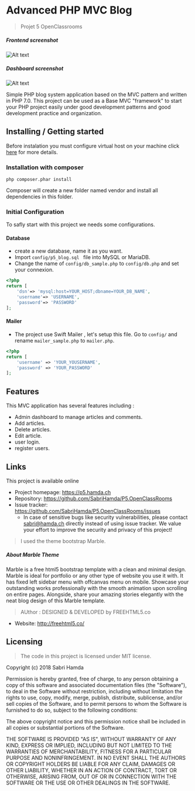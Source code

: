 # Advanced PHP MVC Blog
> Projet 5 OpenClassrooms

##### Frontend screenshot 


![Alt text](https://hamda.ch/images/readme/front-screenshot.png?raw=true "front-end")

##### Dashboard screenshot 

![Alt text](https://hamda.ch/images/readme/dashboard-screenshot.png?raw=true "front-end")




Simple PHP blog system application based on the MVC pattern and written in PHP 7.0. 
This project can be used as a Base MVC "framework" to start your PHP project easily under good development patterns 
and good development practice and organization.

## Installing / Getting started

Before instalation you must configure virtual host on your machine click [here](http://www.numediaweb.com/configure-virtual-hosts/950) for more details.

### Installation with composer

```shell
php composer.phar install
```

Composer will create a new folder named vendor and install all dependencies in this folder.

### Initial Configuration

To safly start with this project we needs some configurations.
#### Database 
* create a new database, name it as you want.
* Import  ```config/p5_blog.sql ``` file into MySQL or MariaDB.
* Change the name of ```config/db_sample.php``` to ```config/db.php``` and set your connexion.

```php
<?php
return [
    'dsn'=> 'mysql:host=YOUR_HOST;dbname=YOUR_DB_NAME',
    'username'=> 'USERNAME',
    'password'=> 'PASSWORD'
];
``` 
#### Mailer
* The project use Swift Mailer , let's setup this file.
Go to ```config/``` and rename  ```mailer_sample.php``` to ```mailer.php```.

```php
<?php
return [
    'username' => 'YOUR_YOUSERNAME',
    'password' => 'YOUR_PASSWORD'
];
``` 


## Features

This MVC application has several features including :
* Admin dashboard to manage articles and comments.
* Add articles.
* Delete articles.
* Edit article. 
* user login. 
* register users.



## Links
This project is available online

- Project homepage: https://p5.hamda.ch
- Repository: https://github.com/SabriHamda/P5.OpenClassRooms
- Issue tracker: https://github.com/SabriHamda/P5.OpenClassRooms/issues
  - In case of sensitive bugs like security vulnerabilities, please contact
    sabri@hamda.ch directly instead of using issue tracker. We value your effort
    to improve the security and privacy of this project!



>I used the theme bootstrap Marble.
##### About Marble Theme

Marble is a free html5 bootstrap template with a clean and minimal design. Marble is ideal for portfolio or 
any other type of website you use it with. It has fixed left sidebar menu with offcanvas menu on mobile. 
Showcase your outstanding works professionally with the smooth animation upon scrolling on entire pages.
Alongside, share your amazing stories elegantly with the neat blog design of this Marble template.

>AUthor :
DESIGNED & DEVELOPED by FREEHTML5.co

* Website: http://freehtml5.co/




## Licensing

>The code in this project is licensed under MIT license.

Copyright (c) 2018 Sabri Hamda

Permission is hereby granted, free of charge, to any person obtaining a copy
of this software and associated documentation files (the "Software"), to deal
in the Software without restriction, including without limitation the rights
to use, copy, modify, merge, publish, distribute, sublicense, and/or sell
copies of the Software, and to permit persons to whom the Software is
furnished to do so, subject to the following conditions:

The above copyright notice and this permission notice shall be included in all
copies or substantial portions of the Software.

THE SOFTWARE IS PROVIDED "AS IS", WITHOUT WARRANTY OF ANY KIND, EXPRESS OR
IMPLIED, INCLUDING BUT NOT LIMITED TO THE WARRANTIES OF MERCHANTABILITY,
FITNESS FOR A PARTICULAR PURPOSE AND NONINFRINGEMENT. IN NO EVENT SHALL THE
AUTHORS OR COPYRIGHT HOLDERS BE LIABLE FOR ANY CLAIM, DAMAGES OR OTHER
LIABILITY, WHETHER IN AN ACTION OF CONTRACT, TORT OR OTHERWISE, ARISING FROM,
OUT OF OR IN CONNECTION WITH THE SOFTWARE OR THE USE OR OTHER DEALINGS IN THE
SOFTWARE.
